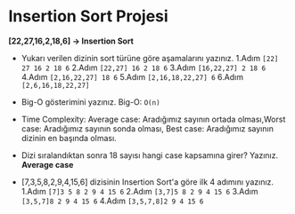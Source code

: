 # **Insertion Sort Projesi**

**[22,27,16,2,18,6] -> Insertion Sort**

- Yukarı verilen dizinin sort türüne göre aşamalarını yazınız.
  1.Adım `[22] 27 16 2 18 6`
  2.Adım `[22,27] 16 2 18 6`
  3.Adım `[16,22,27] 2 18 6`
  4.Adım `[2,16,22,27] 18 6`
  5.Adım `[2,16,18,22,27] 6`
  6.Adım `[2,6,16,18,22,27]`

- Big-O gösterimini yazınız.
  Big-O: `O(n)`

- Time Complexity: Average case: Aradığımız sayının ortada olması,Worst case: Aradığımız sayının sonda olması, Best case: Aradığımız sayının dizinin en başında olması.

- Dizi sıralandıktan sonra 18 sayısı hangi case kapsamına girer? Yazınız.
  **Average case**

- [7,3,5,8,2,9,4,15,6] dizisinin Insertion Sort'a göre ilk 4 adımını yazınız.
  1.Adım `[7]3 5 8 2 9 4 15 6`
  2.Adım `[3,7]5 8 2 9 4 15 6`
  3.Adım `[3,5,7]8 2 9 4 15 6`
  4.Adım `[3,5,7,8]2 9 4 15 6`
